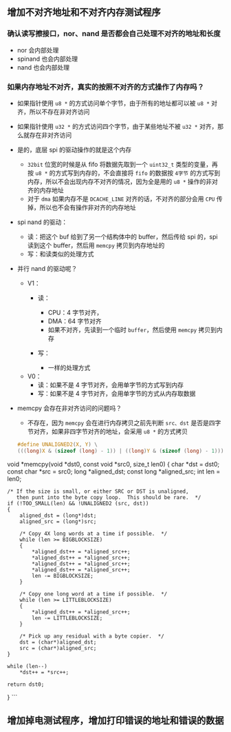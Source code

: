

## 增加不对齐地址和不对齐内存测试程序


### 确认读写擦接口，nor、nand 是否都会自己处理不对齐的地址和长度 
- nor 会内部处理
- spinand 也会内部处理
- nand 也会内部处理 


### 如果内存地址不对齐，真实的按照不对齐的方式操作了内存吗？
- 如果指针使用 `u8 *` 的方式访问单个字节，由于所有的地址都可以被 `u8 *` 对齐，所以不存在非对齐访问
- 如果指针使用 `u32 *` 的方式访问四个字节，由于某些地址不被 `u32 *` 对齐，那么就存在非对齐访问 

- 是的，底层 spi 的驱动操作的就是这个内存
	- `32bit` 位宽的时候是从 fifo 将数据先取到一个 `uint32_t` 类型的变量，再按 `u8 *` 的方式写到内存的，不会直接将 `fifo` 的数据按 `4字节` 的方式写到内存，所以不会出现内存不对齐的情况，因为全是用的 `u8 *` 操作的非对齐的内存地址 
	- 对于 `dma` 如果内存不是 `DCACHE_LINE` 对齐的话，不对齐的部分会用 `CPU` 传掉，所以也不会有操作非对齐的内存地址 
- spi nand 的驱动：
	- 读：把这个 buf 给到了另一个结构体中的 buffer，然后传给 spi 的，spi 读到这个 buffer，然后用 `memcpy` 拷贝到内存地址的 
	- 写：和读类似的处理方式 
- 并行 nand 的驱动呢？
	- V1：
		- 读：
			- CPU：4 字节对齐，
			- DMA：64 字节对齐 
			- 如果不对齐，先读到一个临时 `buffer`，然后使用 `memcpy` 拷贝到内存 

		- 写：
			- 一样的处理方式 
	- V0：
		- 读：如果不是 4 字节对齐，会用单字节的方式写到内存
		- 写：如果不是 4 字节对齐，会用单字节的方式从内存取数据 

- memcpy 会存在非对齐访问的问题吗？
	- 不存在，因为 `memcpy` 会在进行内存拷贝之前先判断 `src、dst` 是否是四字节对齐，如果非四字节对齐的地址，会采用 `u8 *` 的方式拷贝 
	```c
	#define UNALIGNED2(X, Y) \
 	(((long)X & (sizeof (long) - 1)) | ((long)Y & (sizeof (long) - 1)))

void *memcpy(void *dst0, const void *src0, size_t len0)
 {
 	char *dst = dst0;
 	const char *src = src0;
 	long *aligned_dst;
 	const long *aligned_src;
 	int   len =  len0;
 
 	/* If the size is small, or either SRC or DST is unaligned,
 	   then punt into the byte copy loop.  This should be rare.  */
 	if (!TOO_SMALL(len) && !UNALIGNED2 (src, dst))
 	{
 		aligned_dst = (long*)dst;
 		aligned_src = (long*)src;
 
 		/* Copy 4X long words at a time if possible.  */
 		while (len >= BIGBLOCKSIZE)
 		{
 			*aligned_dst++ = *aligned_src++;
 			*aligned_dst++ = *aligned_src++;
 			*aligned_dst++ = *aligned_src++;
 			*aligned_dst++ = *aligned_src++;
 			len -= BIGBLOCKSIZE;
 		}
 
 		/* Copy one long word at a time if possible.  */
 		while (len >= LITTLEBLOCKSIZE)
 		{
 			*aligned_dst++ = *aligned_src++;
 			len -= LITTLEBLOCKSIZE;
 		}
 
 		/* Pick up any residual with a byte copier.  */
 		dst = (char*)aligned_dst;
 		src = (char*)aligned_src;
 	}
 
 	while (len--)
 		*dst++ = *src++;
 
 	return dst0;
 }
	```




## 增加掉电测试程序，增加打印错误的地址和错误的数据 


